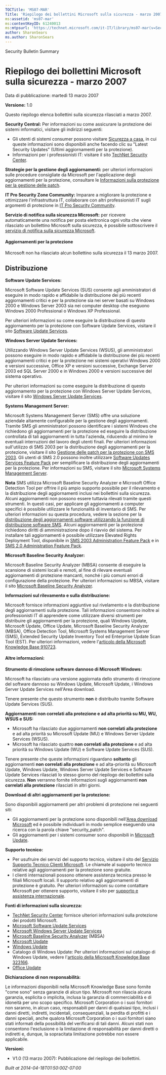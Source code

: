 ```yaml
---
TOCTitle: 'MS07-MAR'
Title: 'Riepilogo dei bollettini Microsoft sulla sicurezza - marzo 2007'
ms:assetid: 'ms07-mar'
ms:contentKeyID: 61240013
ms:mtpsurl: 'https://technet.microsoft.com/it-IT/library/ms07-mar(v=Security.10)'
author: SharonSears
ms.author: SharonSears
---
```


Security Bulletin Summary

Riepilogo dei bollettini Microsoft sulla sicurezza - marzo 2007
===============================================================

Data di pubblicazione: martedì 13 marzo 2007

**Versione:** 1.0

Questo riepilogo elenca bollettini sulla sicurezza rilasciati a marzo 2007.

**Security Central:** Per informazioni su come assicurare la protezione dei sistemi informatici, visitare gli indirizzi seguenti:

-   Gli utenti di sistemi consumer possono visitare [Sicurezza a casa](http://www.microsoft.com/italy/athome/security/default.mspx), in cui queste informazioni sono disponibili anche facendo clic su "Latest Security Updates" (Ultimi aggiornamenti per la protezione).
-   Informazioni per i professionisti IT: visitare il sito [TechNet Security Center](http://www.microsoft.com/italy/technet/security/default.mspx).

**Strategie per la gestione degli aggiornamenti:** per ulteriori informazioni sulle procedure consigliate da Microsoft per l'applicazione degli aggiornamenti per la protezione, consultare le [Informazioni sulla protezione per la gestione delle patch](http://go.microsoft.com/fwlink/?linkid=21168).

**IT Pro Security Zone Community:** Imparare a migliorare la protezione e ottimizzare l'infrastruttura IT, collaborare con altri professionisti IT sugli argomenti di protezione in [IT Pro Security Community](http://go.microsoft.com/fwlink/?linkid=21164).

**Servizio di notifica sulla sicurezza Microsoft:** per ricevere automaticamente una notifica per posta elettronica ogni volta che viene rilasciato un bollettino Microsoft sulla sicurezza, è possibile sottoscrivere il [servizio di notifica sulla sicurezza Microsoft](http://go.microsoft.com/fwlink/?linkid=21163).

#### Aggiornamenti per la protezione

Microsoft non ha rilasciato alcun bollettino sulla sicurezza il 13 marzo 2007.

Distribuzione
-------------

<span></span>
**Software Update Services:**

Microsoft Software Update Services (SUS) consente agli amministratori di eseguire in modo rapido e affidabile la distribuzione dei più recenti aggiornamenti critici e per la protezione sia nei server basati su Windows 2000 e Windows Server 2003 sia nei computer desktop che eseguono Windows 2000 Professional o Windows XP Professional.

Per ulteriori informazioni su come eseguire la distribuzione di questo aggiornamento per la protezione con Software Update Services, visitare il sito [Software Update Services](http://go.microsoft.com/fwlink/?linkid=21133).

**Windows Server Update Services:**

Utilizzando Windows Server Update Services (WSUS), gli amministratori possono eseguire in modo rapido e affidabile la distribuzione dei più recenti aggiornamenti critici e per la protezione nei sistemi operativi Windows 2000 e versioni successive, Office XP e versioni successive, Exchange Server 2003 ed SQL Server 2000 e in Windows 2000 e versioni successive del sistema operativo.

Per ulteriori informazioni su come eseguire la distribuzione di questo aggiornamento per la protezione con Windows Server Update Services, visitare il sito [Windows Server Update Services](http://go.microsoft.com/fwlink/?linkid=50120).

**Systems Management Server:**

Microsoft Systems Management Server (SMS) offre una soluzione aziendale altamente configurabile per la gestione degli aggiornamenti. Tramite SMS gli amministratori possono identificare i sistemi Windows che richiedono gli aggiornamenti per la protezione ed eseguire la distribuzione controllata di tali aggiornamenti in tutta l'azienda, riducendo al minimo le eventuali interruzioni del lavoro degli utenti finali. Per ulteriori informazioni sull'utilizzo di SMS 2003 per la distribuzione degli aggiornamenti per la protezione, visitare il sito [Gestione delle patch per la protezione con SMS 2003](http://go.microsoft.com/fwlink/?linkid=22939). Gli utenti di SMS 2.0 possono inoltre utilizzare [Software Updates Services Feature Pack](http://go.microsoft.com/fwlink/?linkid=33340) per semplificare la distribuzione degli aggiornamenti per la protezione. Per informazioni su SMS, visitare il sito [Microsoft Systems Management Server](http://www.microsoft.com/italy/smserver/default.mspx).

**Nota** SMS utilizza Microsoft Baseline Security Analyzer e Microsoft Office Detection Tool per offrire il più ampio supporto possibile per il rilevamento e la distribuzione degli aggiornamenti inclusi nei bollettini sulla sicurezza. Alcuni aggiornamenti non possono essere tuttavia rilevati tramite questi strumenti. In questi casi, per applicare gli aggiornamenti a computer specifici è possibile utilizzare le funzionalità di inventario di SMS. Per ulteriori informazioni su questa procedura, vedere la sezione per la [distribuzione degli aggiornamenti software utilizzando la funzione di distribuzione software SMS](http://go.microsoft.com/fwlink/?linkid=33341). Alcuni aggiornamenti per la protezione richiedono diritti di amministrazione dopo il riavvio del sistema. Per installare tali aggiornamenti è possibile utilizzare Elevated Rights Deployment Tool, disponibile in [SMS 2003 Administration Feature Pack](http://go.microsoft.com/fwlink/?linkid=33387) e in [SMS 2.0 Administration Feature Pack](http://go.microsoft.com/fwlink/?linkid=21161).

**Microsoft Baseline Security Analyzer:**

Microsoft Baseline Security Analyzer (MBSA) consente di eseguire la scansione di sistemi locali e remoti, al fine di rilevare eventuali aggiornamenti di protezione mancanti, nonché i più comuni errori di configurazione della protezione. Per ulteriori informazioni su MBSA, visitare il sito [Microsoft Baseline Security Analyzer](http://go.microsoft.com/fwlink/?linkid=21134).

**Informazioni sul rilevamento e sulla distribuzione:**

Microsoft fornisce informazioni aggiuntive sul rivelamento e la distribuzione degli aggiornamenti sulla protezione. Tali informazioni consentono inoltre ai professionisti IT di apprendere come utilizzare diversi strumenti per distribuire gli aggiornamenti per la protezione, quali Windows Update, Microsoft Update, Office Update, Microsoft Baseline Security Analyzer (MBSA), Office Detection Tool, Microsoft Systems Management Server (SMS), Extended Security Update Inventory Tool ed Enterprise Update Scan Tool (EST). Per ulteriori informazioni, vedere l'[articolo della Microsoft Knowledge Base 910723](http://support.microsoft.com/default.aspx?scid=kb;en-us;910723).

#### Altre informazioni:

**Strumento di rimozione software dannoso di Microsoft Windows:**

Microsoft ha rilasciato una versione aggiornata dello strumento di rimozione del software dannoso su Windows Update, Microsoft Update, i Windows Server Update Services nell'Area download.

Tenere presente che questo strumento **non** è distribuito tramite Software Update Services (SUS).

**Aggiornamenti non correlati alla protezione e ad alta priorità su MU, WU, WSUS e SUS:**

-   Microsoft ha rilasciato due aggiornamenti **non correlati alla protezione** e ad alta priorità su Microsoft Update (MU) e Windows Server Update Services (WSUS).
-   Microsoft ha rilasciato quattro **non correlati alla protezione** e ad alta priorità su Windows Update (WU) e Software Update Services (SUS).

Tenere presente che queste informazioni riguardano **soltanto** gli aggiornamenti **non correlati alla protezione** e ad alta-priorità su Microsoft Update, Windows Update, Windows Server Update Services e Software Update Services rilasciati lo stesso giorno del riepilogo dei bollettini sulla sicurezza. **Non** verranno fornite informazioni sugli aggiornamenti **non correlati alla protezione** rilasciati in altri giorni.

**Download di altri aggiornamenti per la protezione:**

Sono disponibili aggiornamenti per altri problemi di protezione nei seguenti siti:

-   Gli aggiornamenti per la protezione sono disponibili nell'[Area download Microsoft](http://www.microsoft.com/downloads/results.aspx?displaylang=it&freetext=security_patch) ed è possibile individuarli in modo semplice eseguendo una ricerca con la parola chiave "security\_patch".
-   Gli aggiornamenti per i sistemi consumer sono disponibili in [Microsoft Update](http://update.microsoft.com/microsoftupdate/v6/default.aspx?ln=it-it).

**Supporto tecnico:**

-   Per usufruire dei servizi del supporto tecnico, visitare il sito del [Servizio Supporto Tecnico Clienti Microsoft](http://go.microsoft.com/fwlink/?linkid=21131). Le chiamate al supporto tecnico relative agli aggiornamenti per la protezione sono gratuite.
-   I clienti internazionali possono ottenere assistenza tecnica presso le filiali Microsoft locali. Il supporto relativo agli aggiornamenti di protezione è gratuito. Per ulteriori informazioni su come contattare Microsoft per ottenere supporto, visitare il sito per [supporto e assistenza internazionale](http://go.microsoft.com/fwlink/?linkid=21155).

**Fonti di informazioni sulla sicurezza:**

-   [TechNet Security Center](http://www.microsoft.com/italy/technet/security/default.mspx) fornisce ulteriori informazioni sulla protezione dei prodotti Microsoft.
-   [Microsoft Software Update Services](http://go.microsoft.com/fwlink/?linkid=21133)
-   [Microsoft Windows Server Update Services](http://go.microsoft.com/fwlink/?linkid=50120)
-   [Microsoft Baseline Security Analyzer](http://go.microsoft.com/fwlink/?linkid=21134) (MBSA)
-   [Microsoft Update](http://update.microsoft.com/microsoftupdate/v6/default.aspx?ln=it-it)
-   [Windows Update](http://update.microsoft.com/microsoftupdate/v6/default.aspx?ln=it-it)
-   Catalogo di Windows Update: Per ulteriori informazioni sul catalogo di Windows Update, vedere l'[articolo della Microsoft Knowledge Base 323166](http://support.microsoft.com/default.aspx?scid=kb;en-us;323166).
-   [Office Update](http://office.microsoft.com/it-it/downloads/fx101321101040.aspx)

**Dichiarazione di non responsabilità:**

Le informazioni disponibili nella Microsoft Knowledge Base sono fornite "come sono" senza garanzie di alcun tipo. Microsoft non rilascia alcuna garanzia, esplicita o implicita, inclusa la garanzia di commerciabilità e di idoneità per uno scopo specifico. Microsoft Corporation o i suoi fornitori non saranno, in alcun caso, responsabili per danni di qualsiasi tipo, inclusi i danni diretti, indiretti, incidentali, consequenziali, la perdita di profitti e i danni speciali, anche qualora Microsoft Corporation o i suoi fornitori siano stati informati della possibilità del verificarsi di tali danni. Alcuni stati non consentono l'esclusione o la limitazione di responsabilità per danni diretti o indiretti e, dunque, la sopracitata limitazione potrebbe non essere applicabile.

**Versioni:**

-   V1.0 (13 marzo 2007): Pubblicazione del riepilogo dei bollettini.

*Built at 2014-04-18T01:50:00Z-07:00*
